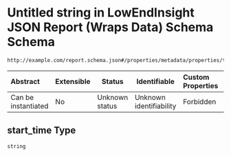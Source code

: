 # Untitled string in LowEndInsight JSON Report (Wraps Data) Schema Schema

```txt
http://example.com/report.schema.json#/properties/metadata/properties/times/properties/start_time
```




| Abstract            | Extensible | Status         | Identifiable            | Custom Properties | Additional Properties | Access Restrictions | Defined In                                                                     |
| :------------------ | ---------- | -------------- | ----------------------- | :---------------- | --------------------- | ------------------- | ------------------------------------------------------------------------------ |
| Can be instantiated | No         | Unknown status | Unknown identifiability | Forbidden         | Allowed               | none                | [report.schema.json\*](../../out/v1/report.schema.json "open original schema") |

## start_time Type

`string`
